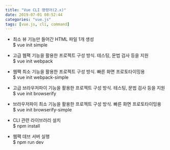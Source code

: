 ```yaml
---
title: "Vue CLI 명령어(2.x)"
date: 2019-07-01 08:52:44
categories: "vue.js"
tags: [vue.js, cli, command]
---
```


* 최소 뷰 기능만 들어간 HTML 파일 1개 생성  
$ vue init simple

* 고급 웹팩 기능을 활용한 프로젝트 구성 방식. 테스팅, 문법 검사 등을 지원  
$ vue init webpack

* 웹팩 최소 기능을 활용한 프로젝트 구성 방식. 빠른 화면 프로토타이밍용  
$ vue init webpack-simple

* 고급 브라우저파이 기능을 활용한 프로젝트 구성 방식. 테스팅, 문법 검사 등을 지원  
$ vue init browserify

* 브라우저파이 최소 기능을 활용한 프로젝트 구성 방식. 빠른 화면 프로토타이밍용  
$ vue init browserify-simple

* CLI 관련 라이브러리 설치  
$ npm install

* 웹팩 데브 서버 실행  
$ npm run dev
